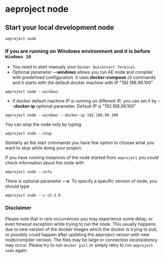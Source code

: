 # aeproject node

## Start your local development node

```text
aeproject node
```

### If you are running on Windows environment and it is before `Windows 10` 
* You need to start manualy your `Docker Quickstart Terminal`. 
* Optional parameter **\-\-windows** allows you run AE node and compiler with predefined configuration. It uses **docker-compose** cli commands and it starts with the default docker machine with IP "192.168.99.100"

```text
aeproject node --windows
```
* if docker default machine IP is running on different IP, you can set it by **\-\-docker-ip** optional parameter. Default IP is "192.168.99.100"
```text
aeproject node --windows --docker-ip 192.168.99.100
```


You can stop the node only by typing
```text
aeproject node --stop 
```

Similarly as the start commands you have few option to choose what you want to stop while doing your project. 

If you have running instances of the node started from `aeproject` you could check information about the node with 

```text
aeproject node --info
```

There is optional parameter **\-\-v**. To specify a specific version of node, you should type
```text
aeproject node --v v5.3.0
```

### Disclaimer
Please note that in rare occurrences you may experience some delay, or even timeout exception while trying to run the node. This usually happens due to new version of the docker images which the docker is trying to pull, or possibly could happen after updating the aeproject verson with new node/compiler version. The files may be large or connection inconsistency may occur. Please try to run ``` docker pull ``` or simply retry to run ```aeproject node``` again. 